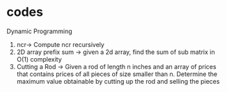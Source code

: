 # codes

Dynamic Programming

01. ncr-> Compute ncr recursively
02. 2D array prefix sum -> given a 2d array, find the sum of sub matrix in O(1) complexity
03. Cutting a Rod -> Given a rod of length n inches and an array of prices that contains prices of all pieces of size smaller
                     than n. Determine the maximum value obtainable by cutting up the rod and selling the pieces
